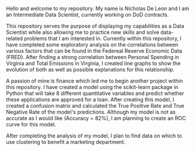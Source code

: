 Hello and welcome to my repository. My name is Nicholas De Leon and I am an Intermediate Data Scientist, currently working on DoD contracts. 

This repository serves the purpose of displaying my capabilities as a Data Scientist while also allowing me to practice new skills and solve data-related problems that I am interested in. 
Currently within this repository, I have completed some exploratory analysis on the correlations between various factors that can be found in the Federeal Reserve Economic Data (FRED).
After finding a strong correlation between Personal Spending in Virginia and Total Emissions in Virginia, I created line graphs to show the evolution of both as well as possible explanations for this relationship.

A passion of mine is finance which led me to begin another project within this repository. I have created a model using the scikit-learn package in Python that will take 8 different quantitative variables and predict whether these applications are approved for a loan.
After creating this model, I created a confusion matrix and calculated the True Positive Rate and True Negative Rate of the model's predictions. Although my model is not as accurate as I would like (Accuracy = 82%), I am planning to create an ROC curve for this model.

After completing the analysis of my model, I plan to find data on which to use clustering to benefit a marketing department.
